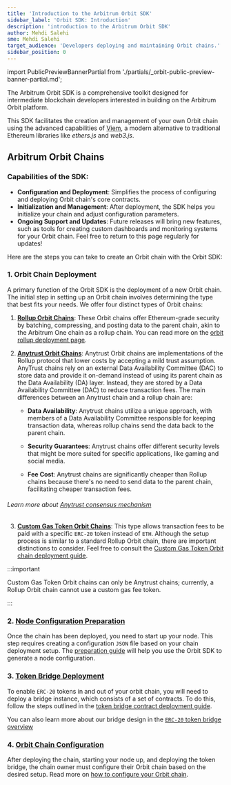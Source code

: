 ```yaml
---
title: 'Introduction to the Arbitrum Orbit SDK'
sidebar_label: 'Orbit SDK: Introduction'
description: 'introduction to the Arbitrum Orbit SDK'
author: Mehdi Salehi
sme: Mehdi Salehi
target_audience: 'Developers deploying and maintaining Orbit chains.'
sidebar_position: 0
---
```


import PublicPreviewBannerPartial from './partials/_orbit-public-preview-banner-partial.md';

<PublicPreviewBannerPartial />


The Arbitrum Orbit SDK is a comprehensive toolkit designed for intermediate blockchain developers interested in building on the Arbitrum Orbit platform.

This SDK facilitates the creation and management of your own Orbit chain using the advanced capabilities of [Viem](https://viem.sh), a modern alternative to traditional Ethereum libraries like _ethers.js_ and _web3.js_.

## Arbitrum Orbit Chains

### Capabilities of the SDK:

- **Configuration and Deployment**: Simplifies the process of configuring and deploying Orbit chain's core contracts.
- **Initialization and Management**: After deployment, the SDK helps you initialize your chain and adjust configuration parameters.
- **Ongoing Support and Updates**: Future releases will bring new features, such as tools for creating custom dashboards and monitoring systems for your Orbit chain. Feel free to return to this page regularly for updates!


Here are the steps you can take to create an Orbit chain with the Orbit SDK:

### 1. Orbit Chain Deployment

A primary function of the Orbit SDK is the deployment of a new Orbit chain. The initial step in setting up an Orbit chain involves determining the type that best fits your needs. We offer four distinct types of Orbit chains:

1. **[Rollup Orbit Chains](/launch-orbit-chain/how-tos/orbit-sdk-deploying-rollup-chain.md)**: These Orbit chains offer Ethereum-grade security by batching, compressing, and posting data to the parent chain, akin to the <a data-quicklook-from="arbitrum-one">Arbitrum One</a> chain as a rollup chain. You can read more on the [orbit rollup deployment page](/launch-orbit-chain/how-tos/orbit-sdk-deploying-rollup-chain.md).

2. **[Anytrust Orbit Chains](/launch-orbit-chain/how-tos/orbit-sdk-deploying-anytrust-chain.md)**: Anytrust Orbit chains are implementations of the Rollup protocol that lower costs by accepting a mild trust assumption. <a data-quicklook-from="arbitrum-anytrust-protocol">AnyTrust</a> chains rely on an external Data Availability Committee (DAC) to store data and provide it on-demand instead of using its <a data-quicklook-from="parent-chain">parent chain</a> as the Data Availability (DA) layer. Instead, they are stored by a <a data-quicklook-from="data-availability-committee-dac">Data Availability Committee (DAC)</a> to reduce transaction fees. The main differences between an Anytrust chain and a rollup chain are:
   
   - **Data Availability**: Anytrust chains utilize a unique approach, with members of a Data Availability Committee responsible for keeping transaction data, whereas rollup chains send the data back to the parent chain.

   - **Security Guarantees**: Anytrust chains offer different security levels that might be more suited for specific applications, like gaming and social media.

   - **Fee Cost**: Anytrust chains are significantly cheaper than Rollup chains because there's no need to send data to the parent chain, facilitating cheaper transaction fees.
   
###### Learn more about [ Anytrust consensus mechanism ]( /inside-arbitrum-nitro/#inside-anytrust )

3. **[Custom Gas Token Orbit Chains](/launch-orbit-chain/how-tos/orbit-sdk-deploying-custom-gas-token-chain.md)**: This type allows transaction fees to be paid with a specific `ERC-20` token instead of `ETH`. Although the setup process is similar to a standard Rollup Orbit chain, there are important distinctions to consider. Feel free to consult the [Custom Gas Token Orbit chain deployment guide](/launch-orbit-chain/how-tos/orbit-sdk-deploying-custom-gas-token-chain.md). 

:::important

Custom Gas Token Orbit chains can only be Anytrust chains; currently, a Rollup Orbit chain cannot use a custom gas fee token.

:::

### 2. [Node Configuration Preparation](/launch-orbit-chain/how-tos/orbit-sdk-preparing-node-config.md)

Once the chain has been deployed, you need to start up your node. This step requires creating a configuration `JSON` file based on your chain deployment setup. The [preparation guide](/launch-orbit-chain/how-tos/orbit-sdk-preparing-node-config.md) will help you use the Orbit SDK to generate a node configuration.

### 3. [Token Bridge Deployment](/launch-orbit-chain/how-tos/orbit-sdk-deploying-token-bridge.md)

To enable `ERC-20` tokens in and out of your orbit chain, you will need to deploy a bridge instance, which consists of a set of contracts.
To do this, follow the steps outlined in the [token bridge contract deployment guide](/launch-orbit-chain/how-tos/orbit-sdk-deploying-token-bridge.md).

You can also learn more about our bridge design in the [`ERC-20` token bridge overview](/build-decentralized-apps/token-bridging/03-token-bridge-erc20.md)

### 4. [Orbit Chain Configuration](/launch-orbit-chain/how-tos/orbit-sdk-configuring-orbit-chain.md)

After deploying the chain, starting your node up, and deploying the token bridge, the chain owner must configure their Orbit chain based on the desired setup. 
Read more on [how to configure your Orbit chain](/launch-orbit-chain/how-tos/orbit-sdk-configuring-orbit-chain.md).
   
